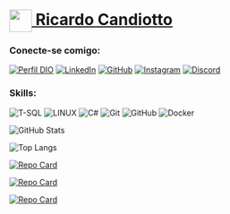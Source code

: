 <h1>
    <a href="https://www.dio.me/">
     <img align="center" width="40px" src="https://hermes.digitalinnovation.one/assets/diome/logo-minimized.png">
 Ricardo Candiotto
</a>

### Conecte-se comigo:
[![Perfil DIO](https://img.shields.io/badge/-Meu%20Perfil%20na%20DIO-30A3DC?style=for-the-badge)](https://web.dio.me/users/ricardo_candiotto/) 
[![LinkedIn](https://img.shields.io/badge/LinkedIn-0077B5?style=for-the-badge&logo=linkedin&logoColor=white)](https://www.linkedin.com/in/ricardo-candiotto/) 
[![GitHub](https://img.shields.io/badge/GitHub-000?style=for-the-badge&logo=github&logoColor=30A3DC)](https://github.com/RicardoJoaoC)
[![Instagram](https://img.shields.io/badge/Instagram-%23E4405F.svg?style=for-the-badge&logo=Instagram&logoColor=white)](https://instagram.com/RicardoJoaoC)
[![Discord](https://img.shields.io/badge/Discord-7289DA?style=for-the-badge&logo=discord&logoColor=white)](https://discord.com/ricardojoaoc)

### Skills:
![T-SQL](https://img.shields.io/badge/Microsoft_SQL_Server-CC2927?style=for-the-badge&logo=microsoft-sql-server&logoColor=white)
![LINUX](https://img.shields.io/badge/linux-%23FF9900.svg?style=for-the-badge&logo=linux&logoColor=30A3DC)
![C#](https://img.shields.io/badge/C%23-000?style=for-the-badge&logo=c-sharp&logoColor=823085)
![Git](https://img.shields.io/badge/Git-000?style=for-the-badge&logo=Git)
![GitHub](https://img.shields.io/badge/GitHub-000?style=for-the-badge&logo=GitHub)
![Docker](https://img.shields.io/badge/Docker-000?style=for-the-badge&logo=Docker)


![GitHub Stats](https://github-readme-stats.vercel.app/api?username=RicardoJoaoC&theme=gotham&border_color=30A3DC&show_icons=true&cache_seconds=86400)

![Top Langs](https://github-readme-stats-git-masterrstaa-rickstaa.vercel.app/api/top-langs/?username=RicardoJoaoC&layout=compact&bg_color=000&border_color=30A3DC&title_color=E94D5F&text_color=FFF)

[![Repo Card](https://github-readme-stats.vercel.app/api/pin/?username=RicardoJoaoC&repo=install-docker-ubuntu-server&bg_color=000&border_color=30A3DC&show_icons=true&icon_color=30A3DC&title_color=E94D5F&text_color=FFF)](https://github.com/RicardoJoaoC/install-docker-ubuntu-server)

[![Repo Card](https://github-readme-stats.vercel.app/api/pin/?username=RicardoJoaoC&repo=trilha-net-poo-desafio&bg_color=000&border_color=30A3DC&show_icons=true&icon_color=30A3DC&title_color=E94D5F&text_color=FFF)](https://github.com/RicardoJoaoC/trilha-net-poo-desafio)

[![Repo Card](https://github-readme-stats.vercel.app/api/pin/?username=RicardoJoaoC&repo=trilha-net-fundamentos-desafio&bg_color=000&border_color=30A3DC&show_icons=true&icon_color=30A3DC&title_color=E94D5F&text_color=FFF)](https://github.com/RicardoJoaoC/trilha-net-fundamentos-desafio)
